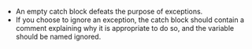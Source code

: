 * An empty catch block defeats the purpose of exceptions.
* If you choose to ignore an exception, the catch block should contain a comment explaining why it is appropriate to do so, and the variable should be named ignored.

